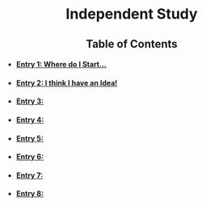 # <center> Independent Study</center>
## <center>Table of Contents</center>
* #### [Entry 1: Where do I Start...](entries/entry1.md) 
* #### [Entry 2: I think I have an Idea!](entries/entry2.md)
* #### [Entry 3: ](entries/entry3.md)
* #### [Entry 4: ](entries/entry4.md)
* #### [Entry 5: ](entries/entry5.md)
* #### [Entry 6: ](entries/entry6.md)
* #### [Entry 7: ](entries/entry7.md)
* #### [Entry 8: ](entries/entry8.md)
